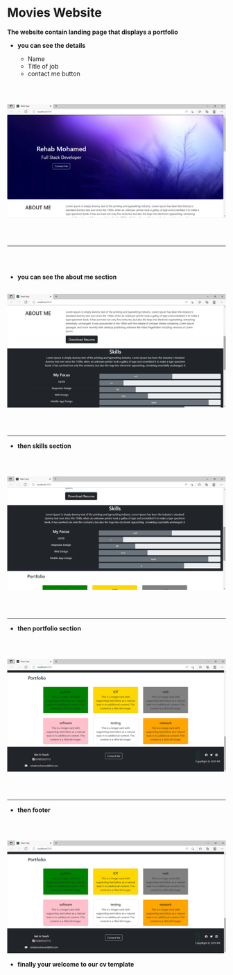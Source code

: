 # Movies Website

<b>The website contain landing page that displays a portfolio</b>

- <b>you can see the details</b>

  - Name
  - Title of job
  - contact me button

  <br></br>

![portfolio1 page](imgs/portfolio.png)

<br>
</br>
<hr>
<br>
</br>

- <b>you can see the about me section</b>
  <br>
  </br>

![about page](imgs/about.png)

<br></br>
<hr></hr>

- <b>then skills section</b>

<br>
</br>

![skills page](imgs/skills.png)

<br></br>
<hr></hr>

- <b>then portfolio section</b>

<br>
</br>

![portfolio2 page](imgs/portfolio2.png)

<br></br>

 <hr></hr>
 
 - <b>then footer</b>

<br>
</br>

![footer page](imgs/portfolio2.png)

- <b>finally your welcome to our cv template</b>
